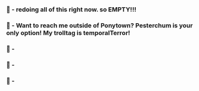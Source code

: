 

### 💙 - redoing all of this right now. so EMPTY!!!
### 🩷 - Want to reach me outside of Ponytown? Pesterchum is your only option! My trolltag is temporalTerror! 
### 🧡 - 
### 💛 - 
### 🤍 -
